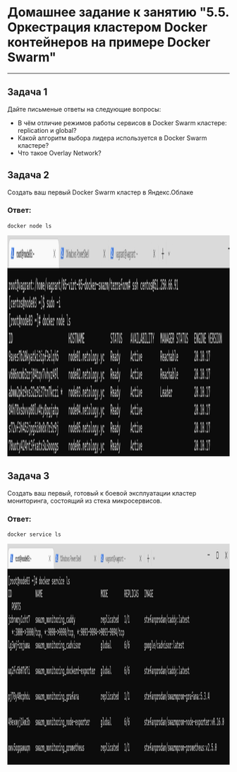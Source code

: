 # Домашнее задание к занятию "5.5. Оркестрация кластером Docker контейнеров на примере Docker Swarm"

---

## Задача 1

Дайте письменые ответы на следующие вопросы:

- В чём отличие режимов работы сервисов в Docker Swarm кластере: replication и global?
- Какой алгоритм выбора лидера используется в Docker Swarm кластере?
- Что такое Overlay Network?

## Задача 2

Создать ваш первый Docker Swarm кластер в Яндекс.Облаке

### Ответ:  
```
docker node ls
```
<p align="center">
  <img width="800" height="500" src="./assets/1.png">
</p>


## Задача 3

Создать ваш первый, готовый к боевой эксплуатации кластер мониторинга, состоящий из стека микросервисов.

### Ответ:  
```
docker service ls
```
<p align="center">
  <img width="800" height="500" src="./assets/2.png">
</p>